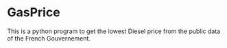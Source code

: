 # GasPrice

This is a python program to get the lowest Diesel price from the public data of the French Gouvernement.

